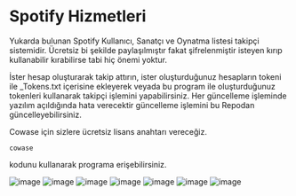 # Spotify Hizmetleri
Yukarda bulunan Spotify Kullanıcı, Sanatçı ve Oynatma listesi takipçi sistemidir.
Ücretsiz bi şekilde paylaşılmıştır fakat şifrelenmiştir isteyen kırıp kullanabilir kırabilirse tabi hiç önemi yoktur.

İster hesap oluşturarak takip attırın, ister oluşturduğunuz hesapların tokeni ile _Tokens.txt içerisine ekleyerek veyada bu program ile oluşturduğunuz tokenleri kullanarak takipçi işlemini yapabilirsiniz.
Her güncelleme işleminde yazılım açıldığında hata verecektir güncelleme işlemini bu Repodan güncelleyebilirsiniz.

Cowase için sizlere ücretsiz lisans anahtarı vereceğiz.
```
cowase
```
kodunu kullanarak programa erişebilirsiniz.

![image](https://user-images.githubusercontent.com/77089894/188774117-0b32d55a-66f5-43e2-a40b-e006c840c69f.png)
![image](https://user-images.githubusercontent.com/77089894/188774136-79c79c48-b757-48e5-a9a1-c3552d3c034b.png)
![image](https://user-images.githubusercontent.com/77089894/188774151-7a199b29-7b29-46d0-8469-f879bd6fe65f.png)
![image](https://user-images.githubusercontent.com/77089894/188774192-62a6fb4a-f25c-418a-8530-fa98837dd2b7.png)
![image](https://user-images.githubusercontent.com/77089894/188774202-b8a7ccc8-3b14-4120-a90e-f8acd64c8689.png)
![image](https://user-images.githubusercontent.com/77089894/188774224-8a76b567-3622-435c-beab-178167893a37.png)
![image](https://user-images.githubusercontent.com/77089894/188774258-4eec1891-c83c-40dc-9e06-3f1ff06e5942.png)
